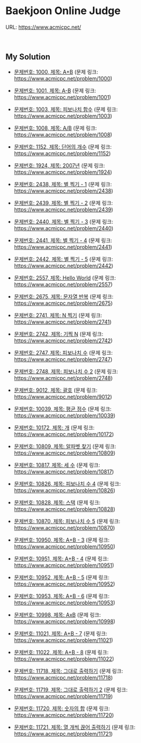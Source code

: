 # Baekjoon Online Judge

URL: <https://www.acmicpc.net/>

<br>

## My Solution

- [문제번호: 1000, 제목: A+B](https://github.com/DevBruce/Algorithm_Problem_Solving/blob/master/Baekjoon/baekjoon-1000.md) (문제 링크: <https://www.acmicpc.net/problem/1000>)

- [문제번호: 1001, 제목: A-B](https://github.com/DevBruce/Algorithm_Problem_Solving/blob/master/Baekjoon/baekjoon-1001.md) (문제 링크: <https://www.acmicpc.net/problem/1001>)

- [문제번호: 1003, 제목: 피보나치 함수](https://github.com/DevBruce/Algorithm_Problem_Solving/blob/master/Baekjoon/baekjoon-1003.md) (문제 링크: <https://www.acmicpc.net/problem/1003>)

- [문제번호: 1008, 제목: A/B](https://github.com/DevBruce/Algorithm_Problem_Solving/blob/master/Baekjoon/baekjoon-1008.md) (문제 링크: <https://www.acmicpc.net/problem/1008>)

- [문제번호: 1152, 제목: 단어의 개수](https://github.com/DevBruce/Algorithm_Problem_Solving/blob/master/Baekjoon/baekjoon-1152.md) (문제 링크: <https://www.acmicpc.net/problem/1152>)

- [문제번호: 1924, 제목: 2007년](https://github.com/DevBruce/Algorithm_Problem_Solving/blob/master/Baekjoon/baekjoon-1924.md) (문제 링크: <https://www.acmicpc.net/problem/1924>)

- [문제번호: 2438, 제목: 별 찍기 - 1](https://github.com/DevBruce/Algorithm_Problem_Solving/blob/master/Baekjoon/baekjoon-2438.md) (문제 링크: <https://www.acmicpc.net/problem/2438>)

- [문제번호: 2439, 제목: 별 찍기 - 2](https://github.com/DevBruce/Algorithm_Problem_Solving/blob/master/Baekjoon/baekjoon-2439.md) (문제 링크: <https://www.acmicpc.net/problem/2439>)

- [문제번호: 2440, 제목: 별 찍기 - 3](https://github.com/DevBruce/Algorithm_Problem_Solving/blob/master/Baekjoon/baekjoon-2440.md) (문제 링크: <https://www.acmicpc.net/problem/2440>)

- [문제번호: 2441, 제목: 별 찍기 - 4](https://github.com/DevBruce/Algorithm_Problem_Solving/blob/master/Baekjoon/baekjoon-2441.md) (문제 링크: <https://www.acmicpc.net/problem/2441>)

- [문제번호: 2442, 제목: 별 찍기 - 5](https://github.com/DevBruce/Algorithm_Problem_Solving/blob/master/Baekjoon/baekjoon-2442.md) (문제 링크: <https://www.acmicpc.net/problem/2442>)

- [문제번호: 2557, 제목: Hello World](https://github.com/DevBruce/Algorithm_Problem_Solving/blob/master/Baekjoon/baekjoon-2557.md) (문제 링크: <https://www.acmicpc.net/problem/2557>)

- [문제번호: 2675, 제목: 문자열 반복](https://github.com/DevBruce/Algorithm_Problem_Solving/blob/master/Baekjoon/baekjoon-2675.md) (문제 링크: <https://www.acmicpc.net/problem/2675>)

- [문제번호: 2741, 제목: N 찍기](https://github.com/DevBruce/Algorithm_Problem_Solving/blob/master/Baekjoon/baekjoon-2741.md) (문제 링크: <https://www.acmicpc.net/problem/2741>)

- [문제번호: 2742, 제목: 기찍 N](https://github.com/DevBruce/Algorithm_Problem_Solving/blob/master/Baekjoon/baekjoon-2742.md) (문제 링크: <https://www.acmicpc.net/problem/2742>)

- [문제번호: 2747, 제목: 피보나치 수](https://github.com/DevBruce/Algorithm_Problem_Solving/blob/master/Baekjoon/baekjoon-2747.md) (문제 링크: <https://www.acmicpc.net/problem/2747>)

- [문제번호: 2748, 제목: 피보나치 수 2](https://github.com/DevBruce/Algorithm_Problem_Solving/blob/master/Baekjoon/baekjoon-2748.md) (문제 링크: <https://www.acmicpc.net/problem/2748>)

- [문제번호: 9012, 제목: 괄호](https://github.com/DevBruce/Algorithm_Problem_Solving/blob/master/Baekjoon/baekjoon-9012.md) (문제 링크: <https://www.acmicpc.net/problem/9012>)

- [문제번호: 10039, 제목: 평균 점수](https://github.com/DevBruce/Algorithm_Problem_Solving/blob/master/Baekjoon/baekjoon-10039.md) (문제 링크: <https://www.acmicpc.net/problem/10039>)

- [문제번호: 10172, 제목: 개](https://github.com/DevBruce/Algorithm_Problem_Solving/blob/master/Baekjoon/baekjoon-10172.md) (문제 링크: <https://www.acmicpc.net/problem/10172>)

- [문제번호: 10809, 제목: 알파벳 찾기](https://github.com/DevBruce/Algorithm_Problem_Solving/blob/master/Baekjoon/baekjoon-10809.md) (문제 링크: <https://www.acmicpc.net/problem/10809>)

- [문제번호: 10817, 제목: 세 수](https://github.com/DevBruce/Algorithm_Problem_Solving/blob/master/Baekjoon/baekjoon-10817.md) (문제 링크: <https://www.acmicpc.net/problem/10817>)

- [문제번호: 10826, 제목: 피보나치 수 4](https://github.com/DevBruce/Algorithm_Problem_Solving/blob/master/Baekjoon/baekjoon-10826.md) (문제 링크: <https://www.acmicpc.net/problem/10826>)

- [문제번호: 10828, 제목: 스택](https://github.com/DevBruce/Algorithm_Problem_Solving/blob/master/Baekjoon/baekjoon-10828.md) (문제 링크: <https://www.acmicpc.net/problem/10828>)

- [문제번호: 10870, 제목: 피보나치 수 5](https://github.com/DevBruce/Algorithm_Problem_Solving/blob/master/Baekjoon/baekjoon-10870.md) (문제 링크: <https://www.acmicpc.net/problem/10870>)

- [문제번호: 10950, 제목: A+B - 3](https://github.com/DevBruce/Algorithm_Problem_Solving/blob/master/Baekjoon/baekjoon-10950.md) (문제 링크: <https://www.acmicpc.net/problem/10950>)

- [문제번호: 10951, 제목: A+B - 4](https://github.com/DevBruce/Algorithm_Problem_Solving/blob/master/Baekjoon/baekjoon-10951.md) (문제 링크: <https://www.acmicpc.net/problem/10951>)

- [문제번호: 10952, 제목: A+B - 5](https://github.com/DevBruce/Algorithm_Problem_Solving/blob/master/Baekjoon/baekjoon-10952.md) (문제 링크: <https://www.acmicpc.net/problem/10952>)

- [문제번호: 10953, 제목: A+B - 6](https://github.com/DevBruce/Algorithm_Problem_Solving/blob/master/Baekjoon/baekjoon-10953.md) (문제 링크: <https://www.acmicpc.net/problem/10953>)

- [문제번호: 10998, 제목: AxB](https://github.com/DevBruce/Algorithm_Problem_Solving/blob/master/Baekjoon/baekjoon-10998.md) (문제 링크: <https://www.acmicpc.net/problem/10998>)

- [문제번호: 11021, 제목: A+B - 7](https://github.com/DevBruce/Algorithm_Problem_Solving/blob/master/Baekjoon/baekjoon-11021.md) (문제 링크: <https://www.acmicpc.net/problem/11021>)

- [문제번호: 11022, 제목: A+B - 8](https://github.com/DevBruce/Algorithm_Problem_Solving/blob/master/Baekjoon/baekjoon-11022.md) (문제 링크: <https://www.acmicpc.net/problem/11022>)

- [문제번호: 11718, 제목: 그대로 출력하기](https://github.com/DevBruce/Algorithm_Problem_Solving/blob/master/Baekjoon/baekjoon-11718.md) (문제 링크: <https://www.acmicpc.net/problem/11718>)

- [문제번호: 11719, 제목: 그대로 출력하기 2](https://github.com/DevBruce/Algorithm_Problem_Solving/blob/master/Baekjoon/baekjoon-11719.md) (문제 링크: <https://www.acmicpc.net/problem/11719>)

- [문제번호: 11720, 제목: 숫자의 합](https://github.com/DevBruce/Algorithm_Problem_Solving/blob/master/Baekjoon/baekjoon-11720.md) (문제 링크: <https://www.acmicpc.net/problem/11720>)

- [문제번호: 11721, 제목: 열 개씩 끊어 출력하기](https://github.com/DevBruce/Algorithm_Problem_Solving/blob/master/Baekjoon/baekjoon-11721.md) (문제 링크: <https://www.acmicpc.net/problem/11721>)
